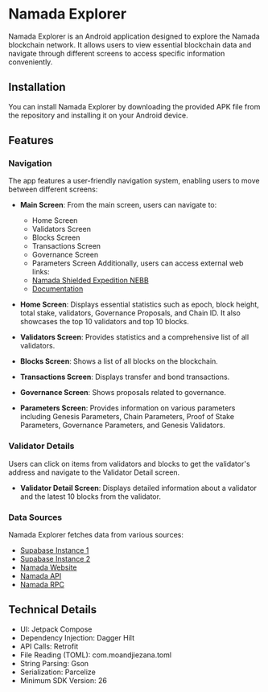 # Namada Explorer

Namada Explorer is an Android application designed to explore the Namada blockchain network. It allows users to view essential blockchain data and navigate through different screens to access specific information conveniently.

## Installation

You can install Namada Explorer by downloading the provided APK file from the repository and installing it on your Android device.

## Features

### Navigation

The app features a user-friendly navigation system, enabling users to move between different screens:

- **Main Screen**: From the main screen, users can navigate to:
  - Home Screen
  - Validators Screen
  - Blocks Screen
  - Transactions Screen
  - Governance Screen
  - Parameters Screen
  Additionally, users can access external web links:
  - [Namada Shielded Expedition NEBB](https://namada.net/shielded-expedition)
  - [Documentation](https://docs.namada.info/)

- **Home Screen**: Displays essential statistics such as epoch, block height, total stake, validators, Governance Proposals, and Chain ID. It also showcases the top 10 validators and top 10 blocks.

- **Validators Screen**: Provides statistics and a comprehensive list of all validators.

- **Blocks Screen**: Shows a list of all blocks on the blockchain.

- **Transactions Screen**: Displays transfer and bond transactions.

- **Governance Screen**: Shows proposals related to governance.

- **Parameters Screen**: Provides information on various parameters including Genesis Parameters, Chain Parameters, Proof of Stake Parameters, Governance Parameters, and Genesis Validators.

### Validator Details

Users can click on items from validators and blocks to get the validator's address and navigate to the Validator Detail screen. 

- **Validator Detail Screen**: Displays detailed information about a validator and the latest 10 blocks from the validator.

### Data Sources

Namada Explorer fetches data from various sources:
- [Supabase Instance 1](https://aauxuambgprwlwvfpksz.supabase.co)
- [Supabase Instance 2](https://tgwsikrpibxhbmtgrhbo.supabase.co)
- [Namada Website](https://namada.info)
- [Namada API](https://it.api.namada.red)
- [Namada RPC](https://namada-rpc.hadesguard.tech)

## Technical Details

- UI: Jetpack Compose
- Dependency Injection: Dagger Hilt
- API Calls: Retrofit
- File Reading (TOML): com.moandjiezana.toml
- String Parsing: Gson
- Serialization: Parcelize
- Minimum SDK Version: 26
